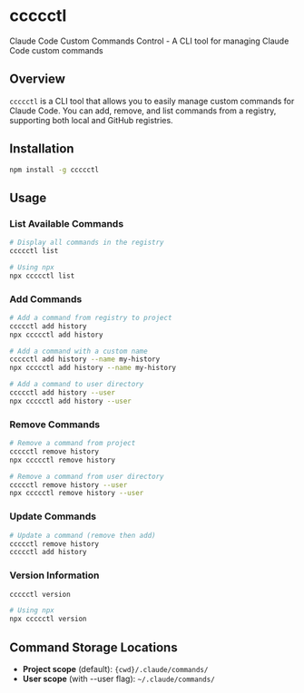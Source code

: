 # ccccctl

Claude Code Custom Commands Control - A CLI tool for managing Claude Code custom commands

## Overview

`ccccctl` is a CLI tool that allows you to easily manage custom commands for Claude Code. You can add, remove, and list commands from a registry, supporting both local and GitHub registries.

## Installation

```bash
npm install -g ccccctl
```

## Usage

### List Available Commands

```bash
# Display all commands in the registry
ccccctl list

# Using npx
npx ccccctl list
```

### Add Commands

```bash
# Add a command from registry to project
ccccctl add history
npx ccccctl add history

# Add a command with a custom name
ccccctl add history --name my-history
npx ccccctl add history --name my-history

# Add a command to user directory
ccccctl add history --user
npx ccccctl add history --user
```

### Remove Commands

```bash
# Remove a command from project
ccccctl remove history
npx ccccctl remove history

# Remove a command from user directory
ccccctl remove history --user
npx ccccctl remove history --user
```

### Update Commands

```bash
# Update a command (remove then add)
ccccctl remove history
ccccctl add history
```

### Version Information

```bash
ccccctl version

# Using npx
npx ccccctl version
```

## Command Storage Locations

- **Project scope** (default): `{cwd}/.claude/commands/`
- **User scope** (with --user flag): `~/.claude/commands/`

